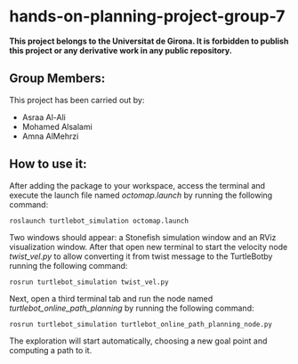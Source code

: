 # hands-on-planning-project-group-7
**This project belongs to the Universitat de Girona. It is forbidden to publish this project or any derivative work in any public repository.**

## Group Members:

This project has been carried out by:

* Asraa Al-Ali
* Mohamed Alsalami
* Amna AlMehrzi


## How to use it:

After adding the package to your workspace, access the terminal and execute the launch file named *octomap.launch* by running the following command:

```
roslaunch turtlebot_simulation octomap.launch 
```
Two windows should appear: a Stonefish simulation window and an RViz visualization window. 
After that open new terminal to start the velocity node *twist_vel.py* to allow converting it from twist message to the TurtleBotby running the following command:

```
rosrun turtlebot_simulation twist_vel.py 
```

Next, open a third terminal tab and run the node named *turtlebot_online_path_planning* by running the following command:

```
rosrun turtlebot_simulation turtlebot_online_path_planning_node.py
```

The exploration will start automatically, choosing a new goal point and computing a path to it.
